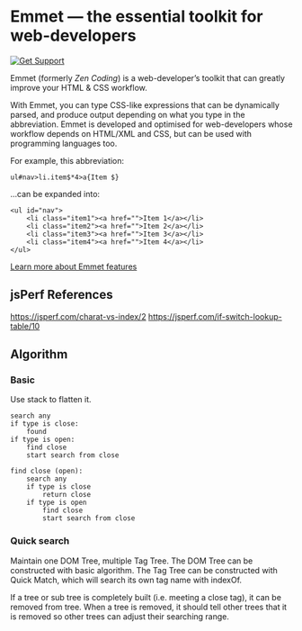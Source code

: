# Emmet — the essential toolkit for web-developers

[![Get Support](http://codersclan.net/graphics/getSupport_github4.png)](http://codersclan.net/support/step1.php?repo_id=4)

Emmet (formerly *Zen Coding*) is a web-developer’s toolkit that can greatly improve your HTML & CSS workflow.

With Emmet, you can type CSS-like expressions that can be dynamically parsed, and produce output depending on what you type in the abbreviation. Emmet is developed and optimised for web-developers whose workflow depends on HTML/XML and CSS, but can be used with programming languages too.

For example, this abbreviation:

    ul#nav>li.item$*4>a{Item $}

...can be expanded into:

	<ul id="nav">
		<li class="item1"><a href="">Item 1</a></li>
		<li class="item2"><a href="">Item 2</a></li>
		<li class="item3"><a href="">Item 3</a></li>
		<li class="item4"><a href="">Item 4</a></li>
	</ul>

[Learn more about Emmet features](http://docs.emmet.io)

## jsPerf References

https://jsperf.com/charat-vs-index/2
https://jsperf.com/if-switch-lookup-table/10

## Algorithm

### Basic

Use stack to flatten it.

```
search any
if type is close:
	found
if type is open:
	find close
	start search from close
		
find close (open):
	search any
	if type is close
		return close
	if type is open
		find close
		start search from close
```

### Quick search

Maintain one DOM Tree, multiple Tag Tree. The DOM Tree can be constructed with basic algorithm. The Tag Tree can be constructed with Quick Match, which will search its own tag name with indexOf.

If a tree or sub tree is completely built (i.e. meeting a close tag), it can be removed from tree. When a tree is removed, it should tell other trees that it is removed so other trees can adjust their searching range.
